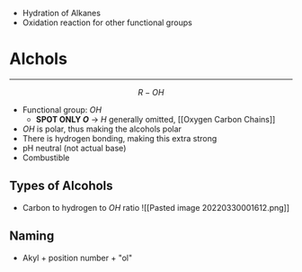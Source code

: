- Hydration of Alkanes
- Oxidation reaction for other functional groups
# Alchols
---
$$R-OH$$
- Functional group: $OH$
	- **SPOT ONLY $O$** -> $H$ generally omitted, [[Oxygen Carbon Chains]]
- $OH$ is polar, thus making the alcohols polar
- There is hydrogen bonding, making this extra strong
- pH neutral (not actual base)
- Combustible
## Types of Alcohols
- Carbon to hydrogen to $OH$ ratio
![[Pasted image 20220330001612.png]]
## Naming
- Akyl + position number + "ol"